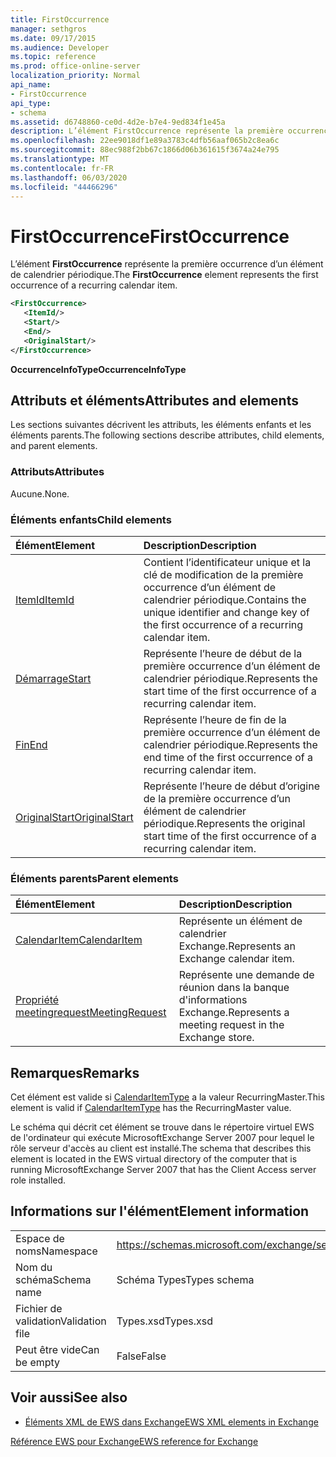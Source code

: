 ```yaml
---
title: FirstOccurrence
manager: sethgros
ms.date: 09/17/2015
ms.audience: Developer
ms.topic: reference
ms.prod: office-online-server
localization_priority: Normal
api_name:
- FirstOccurrence
api_type:
- schema
ms.assetid: d6748860-ce0d-4d2e-b7e4-9ed834f1e45a
description: L’élément FirstOccurrence représente la première occurrence d’un élément de calendrier périodique.
ms.openlocfilehash: 22ee9018df1e89a3783c4dfb56aaf065b2c8ea6c
ms.sourcegitcommit: 88ec988f2bb67c1866d06b361615f3674a24e795
ms.translationtype: MT
ms.contentlocale: fr-FR
ms.lasthandoff: 06/03/2020
ms.locfileid: "44466296"
---
```

# <a name="firstoccurrence"></a><span data-ttu-id="99f89-103">FirstOccurrence</span><span class="sxs-lookup"><span data-stu-id="99f89-103">FirstOccurrence</span></span>

<span data-ttu-id="99f89-104">L’élément **FirstOccurrence** représente la première occurrence d’un élément de calendrier périodique.</span><span class="sxs-lookup"><span data-stu-id="99f89-104">The **FirstOccurrence** element represents the first occurrence of a recurring calendar item.</span></span> 
  
```xml
<FirstOccurrence>
   <ItemId/>
   <Start/>
   <End/>
   <OriginalStart/>
</FirstOccurrence>
```

 <span data-ttu-id="99f89-105">**OccurrenceInfoType**</span><span class="sxs-lookup"><span data-stu-id="99f89-105">**OccurrenceInfoType**</span></span>
## <a name="attributes-and-elements"></a><span data-ttu-id="99f89-106">Attributs et éléments</span><span class="sxs-lookup"><span data-stu-id="99f89-106">Attributes and elements</span></span>

<span data-ttu-id="99f89-107">Les sections suivantes décrivent les attributs, les éléments enfants et les éléments parents.</span><span class="sxs-lookup"><span data-stu-id="99f89-107">The following sections describe attributes, child elements, and parent elements.</span></span>
  
### <a name="attributes"></a><span data-ttu-id="99f89-108">Attributs</span><span class="sxs-lookup"><span data-stu-id="99f89-108">Attributes</span></span>

<span data-ttu-id="99f89-109">Aucune.</span><span class="sxs-lookup"><span data-stu-id="99f89-109">None.</span></span>
  
### <a name="child-elements"></a><span data-ttu-id="99f89-110">Éléments enfants</span><span class="sxs-lookup"><span data-stu-id="99f89-110">Child elements</span></span>

|<span data-ttu-id="99f89-111">**Élément**</span><span class="sxs-lookup"><span data-stu-id="99f89-111">**Element**</span></span>|<span data-ttu-id="99f89-112">**Description**</span><span class="sxs-lookup"><span data-stu-id="99f89-112">**Description**</span></span>|
|:-----|:-----|
|[<span data-ttu-id="99f89-113">ItemId</span><span class="sxs-lookup"><span data-stu-id="99f89-113">ItemId</span></span>](itemid.md) <br/> |<span data-ttu-id="99f89-114">Contient l’identificateur unique et la clé de modification de la première occurrence d’un élément de calendrier périodique.</span><span class="sxs-lookup"><span data-stu-id="99f89-114">Contains the unique identifier and change key of the first occurrence of a recurring calendar item.</span></span>  <br/> |
|[<span data-ttu-id="99f89-115">Démarrage</span><span class="sxs-lookup"><span data-stu-id="99f89-115">Start</span></span>](start.md) <br/> |<span data-ttu-id="99f89-116">Représente l’heure de début de la première occurrence d’un élément de calendrier périodique.</span><span class="sxs-lookup"><span data-stu-id="99f89-116">Represents the start time of the first occurrence of a recurring calendar item.</span></span>  <br/> |
|[<span data-ttu-id="99f89-117">Fin</span><span class="sxs-lookup"><span data-stu-id="99f89-117">End </span></span>](end-ex15websvcsotherref.md) <br/> |<span data-ttu-id="99f89-118">Représente l’heure de fin de la première occurrence d’un élément de calendrier périodique.</span><span class="sxs-lookup"><span data-stu-id="99f89-118">Represents the end time of the first occurrence of a recurring calendar item.</span></span>  <br/> |
|[<span data-ttu-id="99f89-119">OriginalStart</span><span class="sxs-lookup"><span data-stu-id="99f89-119">OriginalStart</span></span>](originalstart.md) <br/> |<span data-ttu-id="99f89-120">Représente l’heure de début d’origine de la première occurrence d’un élément de calendrier périodique.</span><span class="sxs-lookup"><span data-stu-id="99f89-120">Represents the original start time of the first occurrence of a recurring calendar item.</span></span>  <br/> |
   
### <a name="parent-elements"></a><span data-ttu-id="99f89-121">Éléments parents</span><span class="sxs-lookup"><span data-stu-id="99f89-121">Parent elements</span></span>

|<span data-ttu-id="99f89-122">**Élément**</span><span class="sxs-lookup"><span data-stu-id="99f89-122">**Element**</span></span>|<span data-ttu-id="99f89-123">**Description**</span><span class="sxs-lookup"><span data-stu-id="99f89-123">**Description**</span></span>|
|:-----|:-----|
|[<span data-ttu-id="99f89-124">CalendarItem</span><span class="sxs-lookup"><span data-stu-id="99f89-124">CalendarItem</span></span>](calendaritem.md) <br/> |<span data-ttu-id="99f89-125">Représente un élément de calendrier Exchange.</span><span class="sxs-lookup"><span data-stu-id="99f89-125">Represents an Exchange calendar item.</span></span>  <br/> |
|[<span data-ttu-id="99f89-126">Propriété meetingrequest</span><span class="sxs-lookup"><span data-stu-id="99f89-126">MeetingRequest</span></span>](meetingrequest.md) <br/> |<span data-ttu-id="99f89-127">Représente une demande de réunion dans la banque d'informations Exchange.</span><span class="sxs-lookup"><span data-stu-id="99f89-127">Represents a meeting request in the Exchange store.</span></span>  <br/> |
   
## <a name="remarks"></a><span data-ttu-id="99f89-128">Remarques</span><span class="sxs-lookup"><span data-stu-id="99f89-128">Remarks</span></span>

<span data-ttu-id="99f89-129">Cet élément est valide si [CalendarItemType](calendaritemtype.md) a la valeur RecurringMaster.</span><span class="sxs-lookup"><span data-stu-id="99f89-129">This element is valid if [CalendarItemType](calendaritemtype.md) has the RecurringMaster value.</span></span> 
  
<span data-ttu-id="99f89-130">Le schéma qui décrit cet élément se trouve dans le répertoire virtuel EWS de l'ordinateur qui exécute MicrosoftExchange Server 2007 pour lequel le rôle serveur d'accès au client est installé.</span><span class="sxs-lookup"><span data-stu-id="99f89-130">The schema that describes this element is located in the EWS virtual directory of the computer that is running MicrosoftExchange Server 2007 that has the Client Access server role installed.</span></span>
  
## <a name="element-information"></a><span data-ttu-id="99f89-131">Informations sur l'élément</span><span class="sxs-lookup"><span data-stu-id="99f89-131">Element information</span></span>

|||
|:-----|:-----|
|<span data-ttu-id="99f89-132">Espace de noms</span><span class="sxs-lookup"><span data-stu-id="99f89-132">Namespace</span></span>  <br/> |https://schemas.microsoft.com/exchange/services/2006/types  <br/> |
|<span data-ttu-id="99f89-133">Nom du schéma</span><span class="sxs-lookup"><span data-stu-id="99f89-133">Schema name</span></span>  <br/> |<span data-ttu-id="99f89-134">Schéma Types</span><span class="sxs-lookup"><span data-stu-id="99f89-134">Types schema</span></span>  <br/> |
|<span data-ttu-id="99f89-135">Fichier de validation</span><span class="sxs-lookup"><span data-stu-id="99f89-135">Validation file</span></span>  <br/> |<span data-ttu-id="99f89-136">Types.xsd</span><span class="sxs-lookup"><span data-stu-id="99f89-136">Types.xsd</span></span>  <br/> |
|<span data-ttu-id="99f89-137">Peut être vide</span><span class="sxs-lookup"><span data-stu-id="99f89-137">Can be empty</span></span>  <br/> |<span data-ttu-id="99f89-138">False</span><span class="sxs-lookup"><span data-stu-id="99f89-138">False</span></span>  <br/> |
   
## <a name="see-also"></a><span data-ttu-id="99f89-139">Voir aussi</span><span class="sxs-lookup"><span data-stu-id="99f89-139">See also</span></span>



- [<span data-ttu-id="99f89-140">Éléments XML de EWS dans Exchange</span><span class="sxs-lookup"><span data-stu-id="99f89-140">EWS XML elements in Exchange</span></span>](ews-xml-elements-in-exchange.md)
  
[<span data-ttu-id="99f89-141">Référence EWS pour Exchange</span><span class="sxs-lookup"><span data-stu-id="99f89-141">EWS reference for Exchange</span></span>](ews-reference-for-exchange.md)

